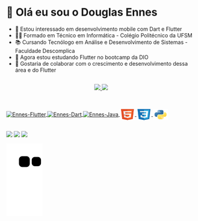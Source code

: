 # 👋 Olá eu sou o Douglas Ennes

- 👀 Estou interessado em desenvolvimento mobile com Dart e Flutter
- 👨‍🎓 Formado em Técnico em Informática - Colégio Politécnico da UFSM
- 📚 Cursando Tecnólogo em Análise e Desenvolvimento de Sistemas - Faculdade Descomplica
- 🌱 Agora estou estudando Flutter no bootcamp da DIO
- 🤩 Gostaria de colaborar com o crescimento e desenvolvimento dessa área e do Flutter

##

<div align="center">
  <a href="https://github.com/ennesdes">
  <img height="180em" src="https://github-readme-stats.vercel.app/api?username=ennesdes&show_icons=true&theme=tokyonight&include_all_commits=true&count_private=true"/>
  <img height="180em" src="https://github-readme-stats.vercel.app/api/top-langs/?username=ennesdes&layout=compact&langs_count=7&theme=tokyonight"/>
</div>

##

<div style="display: inline_block"><br>
  <img align="center" alt="Ennes-Flutter" height="30" width="40" src="https://cdn.jsdelivr.net/gh/devicons/devicon/icons/flutter/flutter-original.svg">
  <img align="center" alt="Ennes-Dart" height="30" width="40" src="https://cdn.jsdelivr.net/gh/devicons/devicon/icons/dart/dart-original.svg">
  <img align="center" alt="Ennes-Java" height="30" width="40" src="https://cdn.jsdelivr.net/gh/devicons/devicon/icons/java/java-original.svg">
  <img align="center" alt="Ennes-HTML" height="30" width="40" src="https://raw.githubusercontent.com/devicons/devicon/master/icons/html5/html5-original.svg">
  <img align="center" alt="Ennes-CSS" height="30" width="40" src="https://raw.githubusercontent.com/devicons/devicon/master/icons/css3/css3-original.svg">
  <img align="center" alt="Ennes-Python" height="30" width="40" src="https://raw.githubusercontent.com/devicons/devicon/master/icons/python/python-original.svg">
</div>

##

<div>
  <a href="https://www.instagram.com/douglasennes/" target="_blank"><img src="https://img.shields.io/badge/Instagram-E4405F?style=for-the-badge&logo=instagram&logoColor=white"></a>
  <a href = "mailto:ennes.silva2014@gmail.com"><img src="https://img.shields.io/badge/Gmail-D14836?style=for-the-badge&logo=gmail&logoColor=white"></a>
  <a href="https://www.linkedin.com/in/douglasennesdev/" target="_blank"><img src="https://img.shields.io/badge/LinkedIn-0077B5?style=for-the-badge&logo=linkedin&logoColor=white"></a>

  ![Snake gif](https://github.com/ennesdes/ennesdes/blob/output/github-contribution-grid-snake.svg)

</div>